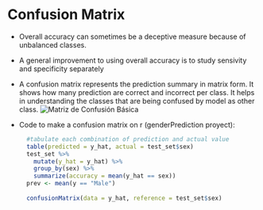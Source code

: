 # Confusion Matrix
* Overall accuracy can sometimes be a deceptive measure because of unbalanced classes.
* A general improvement to using overall accuracy is to study sensivity and specificity separately
* A confusion matrix represents the prediction summary in matrix form. It shows how many prediction are correct and incorrect per class. It helps in understanding the classes that are being confused by model as other class.
![Matriz de Confusión Básica](https://geekflare.com/wp-content/uploads/2022/07/basic_cm-edited.jpg)

* Code to make a confusion matrix on r (genderPrediction proyect):
  
  ```r
    #tabulate each combination of prediction and actual value
    table(predicted = y_hat, actual = test_set$sex)
    test_set %>% 
      mutate(y_hat = y_hat) %>%
      group_by(sex) %>% 
      summarize(accuracy = mean(y_hat == sex))
    prev <- mean(y == "Male")
    
    confusionMatrix(data = y_hat, reference = test_set$sex)
  ```
